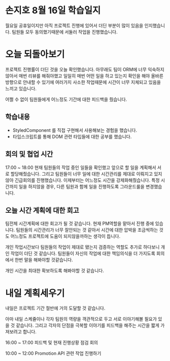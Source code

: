 # 손지호 8월 16일 학습일지

월요일 공휴일이지만 아직 프로젝트 진행에 있어서 더딘 부분이 많이 있음을 인지했습니다. 팀원들 모두 동의했기때문에 서둘러 작업을 진행했습니다.

# 오늘 되돌아보기

프로젝트 진행률이 더딘 것을 오늘 확인했습니다. 아무래도 팀이 ORM에 너무 익숙하지않아서 매번 리뷰를 해줘야했고 일일히 매번 어떤 일을 하고 있는지 확인을 해야 올바른 방향으로 안내할 수 있기에 여러가지 사소한 작업때문에 시간이 너무 지체되고 있음을 느끼고 있습니다.

어쩔 수 없이 팀원들에게 어느정도 기간에 대한 피드백을 줬습니다.

## 학습내용

- StyledComponent 를 직접 구현해서 사용해보는 경험을 했습니다.
- 타입스크립트를 통해 DOM 관련 타입들에 대한 공부를 했습니다.

## 회의 및 협업 시간

17:00 ~ 18:00 현재 팀원들의 작업 중인 일들을 확인했고 앞으로 할 일을 계획해서 서로 할당해줬습니다.
그리고 팀원들이 너무 일에 대한 시간관리를 제대로 이뤄지고 있지않아 긴급회의를 진행했습니다.
이제부터는 어느정도 시간을 강제화해줬습니다. 특정 시간까지 일을 하지않을 경우, 다른 팀원과 함께 일을 진행하도록 그라운드룰을 변경했습니다.

## 오늘 시간 계획에 대한 회고

팀전체 시간계획에 대한 회고가 될 것 같습니다. 현재 PM역할을 맡아서 진행 중에 있습니다. 팀원들의 시간관리가 너무 잘안되는 것 같아서 시간에 대한 압박을 조금씩하는 것도 어느정도 프로젝트에 도움이 되지않을까하는 생각이 듭니다.

개인 작업시간보다 팀원들의 작업이 제대로 됐는지 검증하는 역할도 추가로 하다보니 개인 작업이 더딘 것 같습니다. 팀원들이 자신의 작업에 대한 책임의식을 더 가지도록 회의에서 한번 말을 해봐야할 것같습니다.

개인 시간을 최대한 확보하도록 해봐야할 것 같습니다.

# 내일 계획세우기

내일은 프로젝트 기간 절반에 거의 도달할 것 같습니다.

아마 내일 스케쥴이나 각자 팀원의 역량을 객관적으로 두고 서로 이야기해볼 필요가 있을 것 같습니다.
그리고 각자의 단점을 극복할 이야기를 피드백을 해주는 시간을 짧게 가져보려고 합니다.

16:00 ~ 17:00 피드백 및 현재 진행상황 점검 회의

10:00 ~ 12:00 Promotion API 관련 작업 진행하기
